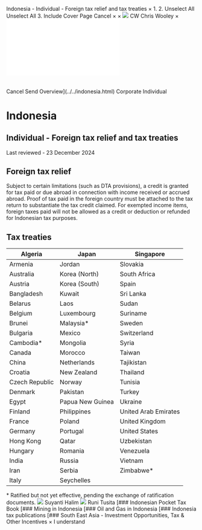 Indonesia - Individual - Foreign tax relief and tax treaties
×
1.
2.
Unselect All
Unselect All
3.
Include Cover Page
Cancel
×
×
![](../../-/media/world-wide-tax-summaries/attachments/global---chris-wooley.ashx%3Frev=ac5e5f3223b34096b1afc2a6009c7320&revision=ac5e5f32-23b3-4096-b1af-c2a6009c7320&hash=859B7ADC84DC2CBEC9760E9E6EE7DE6D0A8BFCDF)
CW
Chris Wooley
×
![](foreign-tax-relief-and-tax-treaties.html)
######
Cancel
Send
Overview](../../indonesia.html)
Corporate
Individual
# Indonesia
## Individual - Foreign tax relief and tax treaties
Last reviewed - 23 December 2024
## Foreign tax relief
Subject to certain limitations (such as DTA provisions), a credit is granted for tax paid or due abroad in connection with income received or accrued abroad. Proof of tax paid in the foreign country must be attached to the tax return to substantiate the tax credit claimed.
For exempted income items, foreign taxes paid will not be allowed as a credit or deduction or refunded for Indonesian tax purposes.
## Tax treaties
| Algeria | Japan | Singapore |
| --- | --- | --- |
| Armenia | Jordan | Slovakia |
| Australia | Korea (North) | South Africa |
| Austria | Korea (South) | Spain |
| Bangladesh | Kuwait | Sri Lanka |
| Belarus | Laos | Sudan |
| Belgium | Luxembourg | Suriname |
| Brunei | Malaysia\* | Sweden |
| Bulgaria | Mexico | Switzerland |
| Cambodia\* | Mongolia | Syria |
| Canada | Morocco | Taiwan |
| China | Netherlands | Tajikistan |
| Croatia | New Zealand | Thailand |
| Czech Republic | Norway | Tunisia |
| Denmark | Pakistan | Turkey |
| Egypt | Papua New Guinea | Ukraine |
| Finland | Philippines | United Arab Emirates |
| France | Poland | United Kingdom |
| Germany | Portugal | United States |
| Hong Kong | Qatar | Uzbekistan |
| Hungary | Romania | Venezuela |
| India | Russia | Vietnam |
| Iran | Serbia | Zimbabwe\* |
| Italy | Seychelles |  |
\* Ratified but not yet effective, pending the exchange of ratification documents.
![](../../-/media/world-wide-tax-summaries/indonesiasuyanti-halimindonesia--suyanti-halimjpg20200713131633974.ashx%3Frev=b0a593dfb07142e1951678fbc6ecb14a&revision=b0a593df-b071-42e1-9516-78fbc6ecb14a&hash=B009C15C5981717FDF5596D0098EBAB55DA3CB3B)
Suyanti Halim
![](../../-/media/world-wide-tax-summaries/indonesiaruni-tusitaindonesia--runi-tusitajpg20200713131730880.ashx%3Frev=ebaf430602b843e5a9f4ac347a9fea78&revision=ebaf4306-02b8-43e5-a9f4-ac347a9fea78&hash=A02AA8C2160A31C092210CCF8BF6515BD097FE6C)
Runi Tusita
[### Indonesian Pocket Tax Book
[### Mining in Indonesia
[### Oil and Gas in Indonesia
[### Indonesia tax publications
[### South East Asia - Investment Opportunities, Tax & Other Incentives
×
I understand